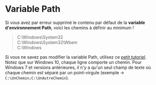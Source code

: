 # Variable Path

Si vous avez par erreur supprimé le contenu par défaut de la **variable d'environnement Path**, voici les chemins à définir au minimum !

> C:\Windows\System32<br>C:\Windows\System32\Wbem<br>C:\Windows

Si vous ne savez pas modifier la variable Path, utilisez ce [petit tutoriel](https://www.youtube.com/watch?v=M2BWTJXDJXY). Notez que sur Windows 10, chaque ligne comporte un chemin. Pour Windows 7 et versions antérieures, il n'y a qu'un seul champ de texte où chaque chemin est séparé par un point-virgule (exemple -> `C:\UnChemin;C:\UnAutreChemin`).
